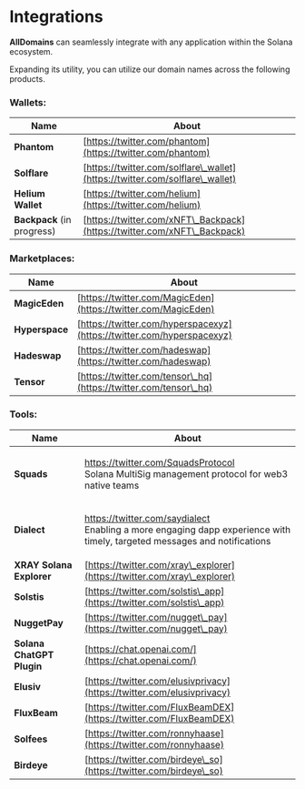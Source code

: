 # Integrations

**AllDomains** can seamlessly integrate with any application within the Solana ecosystem.

Expanding its utility, you can utilize our domain names across the following products.

### **Wallets:**

| Name                       | About                                                                        |
| -------------------------- | ---------------------------------------------------------------------------- |
| **Phantom**                | [https://twitter.com/phantom](https://twitter.com/phantom)                   |
| **Solflare**               | [https://twitter.com/solflare\_wallet](https://twitter.com/solflare\_wallet) |
| **Helium Wallet**          | [https://twitter.com/helium](https://twitter.com/helium)                     |
| **Backpack** (in progress) | [https://twitter.com/xNFT\_Backpack](https://twitter.com/xNFT\_Backpack)     |

### **Marketplaces:**

| Name           | About                                                                  |
| -------------- | ---------------------------------------------------------------------- |
| **MagicEden**  | [https://twitter.com/MagicEden](https://twitter.com/MagicEden)         |
| **Hyperspace** | [https://twitter.com/hyperspacexyz](https://twitter.com/hyperspacexyz) |
| **Hadeswap**   | [https://twitter.com/hadeswap](https://twitter.com/hadeswap)           |
| **Tensor**     | [https://twitter.com/tensor\_hq](https://twitter.com/tensor\_hq)       |

### **Tools:**

| Name                                             | About                                                                                                                                                                           |
| ------------------------------------------------ | ------------------------------------------------------------------------------------------------------------------------------------------------------------------------------- |
| **Squads**                                       | <p><a href="https://twitter.com/SquadsProtocol">https://twitter.com/SquadsProtocol<br></a>Solana MultiSig management protocol for web3 native teams</p>                         |
| **Dialect**                                      | <p><a href="https://twitter.com/saydialect">https://twitter.com/saydialect<br></a>Enabling a more engaging dapp experience with timely, targeted messages and notifications</p> |
| **XRAY Solana Explorer**                         | [https://twitter.com/xray\_explorer](https://twitter.com/xray\_explorer)                                                                                                        |
| **Solstis**[ ](https://twitter.com/solstis\_app) | [https://twitter.com/solstis\_app](https://twitter.com/solstis\_app)                                                                                                            |
| **NuggetPay**                                    | [https://twitter.com/nugget\_pay](https://twitter.com/nugget\_pay)                                                                                                              |
| **Solana ChatGPT Plugin**                        | [https://chat.openai.com/](https://chat.openai.com/)                                                                                                                            |
| **Elusiv**                                       | [https://twitter.com/elusivprivacy](https://twitter.com/elusivprivacy)                                                                                                          |
| **FluxBeam**                                     | [https://twitter.com/FluxBeamDEX](https://twitter.com/FluxBeamDEX)                                                                                                              |
| **Solfees**                                      | [https://twitter.com/ronnyhaase](https://twitter.com/ronnyhaase)                                                                                                                |
| **Birdeye**                                      | [https://twitter.com/birdeye\_so](https://twitter.com/birdeye\_so)                                                                                                              |

